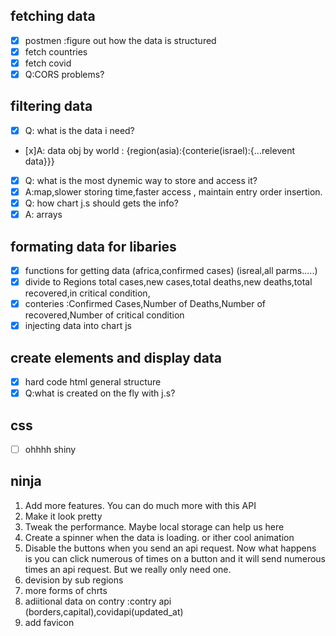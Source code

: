 ## fetching data

- [x] postmen :figure out how the data is structured
- [x] fetch countries
- [x] fetch covid
- [x] Q:CORS problems?

## filtering data

- [x] Q: what is the data i need?
- [x]A: data obj by world : {region(asia):{conterie(israel):{...relevent data}}}
- [x] Q: what is the most dynemic way to store and access it?
- [x] A:map,slower storing time,faster access , maintain entry order insertion.
- [x] Q: how chart j.s should gets the info?
- [x] A: arrays

## formating data for libaries

- [x] functions for getting data (africa,confirmed cases) (isreal,all parms.....)
- [x] divide to Regions total cases,new cases,total deaths,new deaths,total recovered,in critical condition,
- [x] conteries :Confirmed Cases,Number of Deaths,Number of recovered,Number of critical condition
- [x] injecting data into chart js

## create elements and display data

- [x] hard code html general structure
- [x] Q:what is created on the fly with j.s?

## css

- [ ] ohhhh shiny

## ninja

1. Add more features. You can do much more with this API
2. Make it look pretty
3. Tweak the performance. Maybe local storage can help us here
4. Create a spinner when the data is loading. or ither cool animation
5. Disable the buttons when you send an api request. Now what happens is you can click numerous of times on a button and it will send numerous times an api request. But we really only need one.
6. devision by sub regions
7. more forms of chrts
8. adiitional data on contry :contry api (borders,capital),covidapi(updated_at)
9. add favicon
